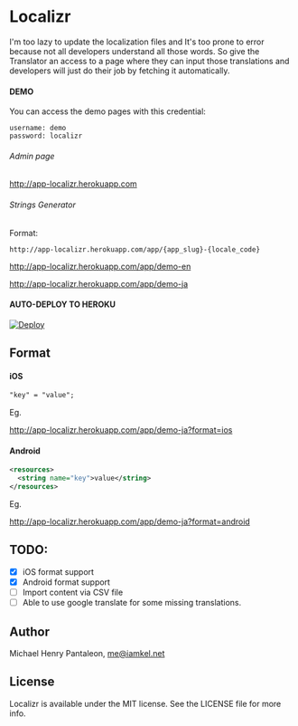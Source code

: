 # Localizr
I'm too lazy to update the localization files and It's too prone to error because not all developers understand all those words. So give the Translator an access to a page where they can input those translations and developers will just do their job by fetching it automatically.

#### DEMO

You can access the demo pages with this credential:
```
username: demo
password: localizr
```

###### Admin page
http://app-localizr.herokuapp.com

###### Strings Generator

Format:
```
http://app-localizr.herokuapp.com/app/{app_slug}-{locale_code}
```

http://app-localizr.herokuapp.com/app/demo-en

http://app-localizr.herokuapp.com/app/demo-ja


#### AUTO-DEPLOY TO HEROKU

[![Deploy](https://www.herokucdn.com/deploy/button.svg)](https://heroku.com/deploy?template=https://github.com/michaelhenry/localizr)


## Format

#### iOS

```txt
"key" = "value";
```

Eg.

http://app-localizr.herokuapp.com/app/demo-ja?format=ios


#### Android

```xml
<resources>
  <string name="key">value</string>
</resources>
```

Eg.

http://app-localizr.herokuapp.com/app/demo-ja?format=android

## TODO:

- [x] iOS format support
- [x] Android format support
- [ ] Import content via CSV file
- [ ] Able to use google translate for some missing translations.

## Author

Michael Henry Pantaleon, me@iamkel.net

## License

Localizr is available under the MIT license. See the LICENSE file for more info.
